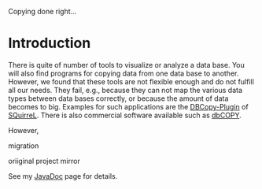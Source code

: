 Copying done right...

Introduction
============

There is quite of number of tools to visualize or analyze a data base. You will also find programs for copying data from one data base to another.
However, we found that these tools are not flexible enough and do not fulfill all our needs. They fail, e.g., because they can not map the various
data types between data bases correctly, or because the amount of data becomes to big. Examples for such applications are the
[DBCopy-Plugin](http://dbcopyplugin.sourceforge.net/) of [SQuirreL](http://squirrel-sql.sourceforge.net/). There is also commercial software available
such as [dbCOPY](http://www.dbcopy.com/).

 However,  

migration 

oriiginal project mirror


See my [JavaDoc](apidocs/index.html) page for details. 
